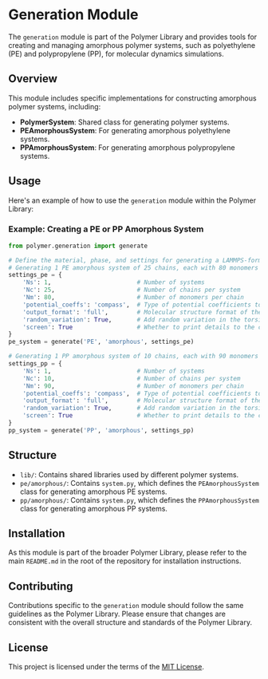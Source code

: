 # Generation Module

The `generation` module is part of the Polymer Library and provides tools for creating and managing amorphous polymer systems, such as polyethylene (PE) and polypropylene (PP), for molecular dynamics simulations.

## Overview

This module includes specific implementations for constructing amorphous polymer systems, including:

- **PolymerSystem**: 	 Shared class for generating polymer systems.
- **PEAmorphousSystem**: For generating amorphous polyethylene systems.
- **PPAmorphousSystem**: For generating amorphous polypropylene systems.

## Usage

Here's an example of how to use the `generation` module within the Polymer Library:

### Example: Creating a PE or PP Amorphous System

```python
from polymer.generation import generate

# Define the material, phase, and settings for generating a LAMMPS-formatted data file
# Generating 1 PE amorphous system of 25 chains, each with 80 monomers
settings_pe = {
    'Ns': 1,              			# Number of systems
    'Nc': 25,             			# Number of chains per system
    'Nm': 80,             			# Number of monomers per chain
    'potential_coeffs': 'compass', 	# Type of potential coefficients to include
    'output_format': 'full',       	# Molecular structure format of the data file
    'random_variation': True,      	# Add random variation in the torsion angle
    'screen': True                 	# Whether to print details to the console
}
pe_system = generate('PE', 'amorphous', settings_pe)

# Generating 1 PP amorphous system of 10 chains, each with 90 monomers
settings_pp = {
    'Ns': 1,              			# Number of systems
    'Nc': 10,             			# Number of chains per system
    'Nm': 90,             			# Number of monomers per chain
    'potential_coeffs': 'compass', 	# Type of potential coefficients to include
    'output_format': 'full',       	# Molecular structure format of the data file
    'random_variation': True,      	# Add random variation in the torsion angle
    'screen': True                 	# Whether to print details to the console
}
pp_system = generate('PP', 'amorphous', settings_pp)
```

## Structure

* `lib/`: Contains shared libraries used by different polymer systems.
* `pe/amorphous/`: Contains `system.py`, which defines the `PEAmorphousSystem` class for generating amorphous PE systems.
* `pp/amorphous/`: Contains `system.py`, which defines the `PPAmorphousSystem` class for generating amorphous PP systems.

## Installation

As this module is part of the broader Polymer Library, please refer to the main `README.md` in the root of the repository for installation instructions.

## Contributing

Contributions specific to the `generation` module should follow the same guidelines as the Polymer Library.
Please ensure that changes are consistent with the overall structure and standards of the Polymer Library.

## License

This project is licensed under the terms of the [MIT License](../LICENSE).

